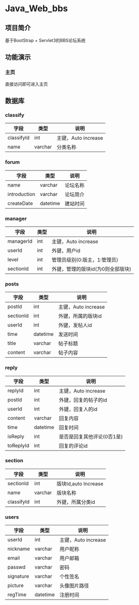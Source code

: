 # Java_Web_bbs

## 项目简介

基于BootStrap + Servlet3的BBS论坛系统

## 功能演示

### 主页

直接访问即可进入主页

## 数据库

### classify

| 字段       | 类型    | 说明                |
| ---------- | ------- | ------------------- |
| classifyId | int     | 主键，Auto increase |
| name       | varchar | 分类名称            |

### forum
| 字段         | 类型     | 说明     |
| ------------ | -------- | -------- |
| name         | varchar  | 论坛名称 |
| introduction | varchar  | 论坛简介 |
| createDate   | datetime | 建站时间 |

### manager
| 字段      | 类型 | 说明                              |
| --------- | ---- | --------------------------------- |
| managerId | int  | 主键，Auto increase               |
| userId    | int  | 外键，用户id                      |
| level     | int  | 管理员级别(0:版主，1:管理员)      |
| sectionId | int  | 外键，管理的版块id(为0则全部版块) |

### posts
| 字段      | 类型     | 说明                |
| --------- | -------- | ------------------- |
| postId    | int      | 主键，Auto increase |
| sectionId | int      | 外键，所属的版块id  |
| userId    | int      | 外键，发帖人id      |
| time      | datetime | 发送时间            |
| title     | varchar  | 帖子标题            |
| content   | varchar  | 帖子内容            |

### reply
| 字段      | 类型     | 说明                       |
| --------- | -------- | -------------------------- |
| replyId   | int      | 主键，Auto increase        |
| postId    | int      | 外键，回复的帖子的id       |
| userId    | int      | 外键，回复人的id           |
| content   | varchar  | 回复内容                   |
| time      | datetime | 回复时间                   |
| isReply   | int      | 是否是回复其他评论(0否1是) |
| toReplyId | int      | 回复的评论id               |

### section
| 字段       | 类型    | 说明                 |
| ---------- | ------- | -------------------- |
| sectionId  | int     | 版块Id,auto Increase |
| name       | varchar | 版块名称             |
| classifyId | int     | 外键，所属分类id     |

### users 

| 字段      | 类型     | 说明                |
| --------- | -------- | ------------------- |
| userId    | int      | 主键，Auto increase |
| nickname  | varchar  | 用户昵称            |
| email     | varchar  | 用户邮箱            |
| passwd    | varchar  | 密码                |
| signature | varchar  | 个性签名            |
| picture   | varchar  | 头像图片路径        |
| regTime   | datetime | 注册时间            |

